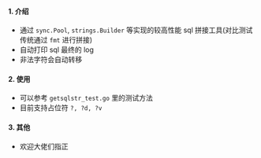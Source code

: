 #### 1. 介绍
- 通过 `sync.Pool`, `strings.Builder` 等实现的较高性能 sql 拼接工具(对比测试传统通过 `fmt` 进行拼接)
- 自动打印 sql 最终的 log
- 非法字符会自动转移


#### 2. 使用
- 可以参考 `getsqlstr_test.go` 里的测试方法
- 目前支持占位符 `?, ?d, ?v`


#### 3. 其他
- 欢迎大佬们指正